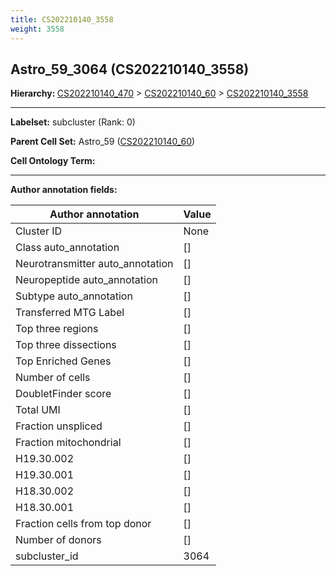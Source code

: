 ```yaml
---
title: CS202210140_3558
weight: 3558
---
```

## Astro_59_3064 (CS202210140_3558)
<b>Hierarchy: </b>
[CS202210140_470](../CS202210140_470) >
[CS202210140_60](../CS202210140_60) >
[CS202210140_3558](../CS202210140_3558)

---


**Labelset:** subcluster (Rank: 0)

**Parent Cell Set:** Astro_59 ([CS202210140_60](../CS202210140_60))



**Cell Ontology Term:** 

[MARKER GENES.]: #


---

[TRANSFERRED ANNOTATIONS.]: #


[AUTHOR ANNOTATION FIELDS.]: #


**Author annotation fields:**

| Author annotation | Value |
|-------------------|-------|
|Cluster ID|None|
|Class auto_annotation|[]|
|Neurotransmitter auto_annotation|[]|
|Neuropeptide auto_annotation|[]|
|Subtype auto_annotation|[]|
|Transferred MTG Label|[]|
|Top three regions|[]|
|Top three dissections|[]|
|Top Enriched Genes|[]|
|Number of cells|[]|
|DoubletFinder score|[]|
|Total UMI|[]|
|Fraction unspliced|[]|
|Fraction mitochondrial|[]|
|H19.30.002|[]|
|H19.30.001|[]|
|H18.30.002|[]|
|H18.30.001|[]|
|Fraction cells from top donor|[]|
|Number of donors|[]|
|subcluster_id|3064|
